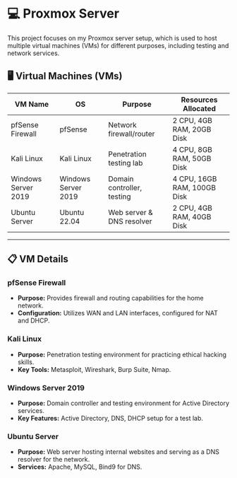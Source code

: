 # 💻 Proxmox Server

This project focuses on my Proxmox server setup, which is used to host multiple virtual machines (VMs) for different purposes, including testing and network services.

## 🖥️ Virtual Machines (VMs)

| VM Name             | OS                 | Purpose                   | Resources Allocated        |
|---------------------|--------------------|---------------------------|----------------------------|
| pfSense Firewall     | pfSense            | Network firewall/router    | 2 CPU, 4GB RAM, 20GB Disk  |
| Kali Linux           | Kali Linux         | Penetration testing lab    | 4 CPU, 8GB RAM, 50GB Disk  |
| Windows Server 2019  | Windows Server 2019| Domain controller, testing | 4 CPU, 16GB RAM, 100GB Disk|
| Ubuntu Server        | Ubuntu 22.04       | Web server & DNS resolver  | 2 CPU, 4GB RAM, 40GB Disk  |

---

## 📋 VM Details

### pfSense Firewall
- **Purpose:** Provides firewall and routing capabilities for the home network.
- **Configuration:** Utilizes WAN and LAN interfaces, configured for NAT and DHCP.

### Kali Linux
- **Purpose:** Penetration testing environment for practicing ethical hacking skills.
- **Key Tools:** Metasploit, Wireshark, Burp Suite, Nmap.

### Windows Server 2019
- **Purpose:** Domain controller and testing environment for Active Directory services.
- **Key Features:** Active Directory, DNS, DHCP setup for a test lab.

### Ubuntu Server
- **Purpose:** Web server hosting internal websites and serving as a DNS resolver for the network.
- **Services:** Apache, MySQL, Bind9 for DNS.
